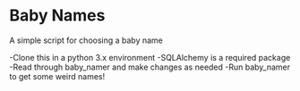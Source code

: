 # Baby Names
A simple script for choosing a baby name 

-Clone this in a python 3.x environment
-SQLAlchemy is a required package
-Read through baby_namer and make changes as needed
-Run baby_namer to get some weird names!
